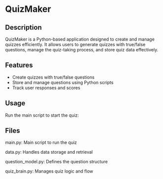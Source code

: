 # QuizMaker

## Description
QuizMaker is a Python-based application designed to create and manage quizzes efficiently. It allows users to generate quizzes with true/false questions, manage the quiz-taking process, and store quiz data effectively.

## Features
- Create quizzes with true/false questions
- Store and manage questions using Python scripts
- Track user responses and scores

## Usage
Run the main script to start the quiz:


## Files

main.py: Main script to run the quiz

data.py: Handles data storage and retrieval

question_model.py: Defines the question structure

quiz_brain.py: Manages quiz logic and flow
